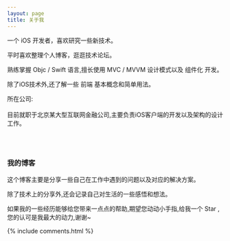 ```yaml
---
layout: page
title: 关于我 
---
```


一个 iOS 开发者，喜欢研究一些新技术。
<p>
平时喜欢整理个人博客，逛逛技术论坛。
<p>

熟练掌握 Objc / Swift 语言,擅长使用 MVC / MVVM 设计模式以及 组件化 开发。
<p>
<p>
除了iOS技术外,还了解一些 前端 基本概念和简单用法。

</p>

所在公司:<br>
<br>目前就职于北京某大型互联网金融公司,主要负责iOS客户端的开发以及架构的设计工作。

<br><br>


<!--所在公司
<a target="_blank" href="https://www.talkingdata.com/"> TalkingData </a>
是一个移动互联网大数据平台的公司，无论你是运营、产品、开发 或者是App终端用户都可以了解下我们公司。
<p>

推荐一个我维护的 Team 博客
<a target="_blank" href="http://talkingdata.me/"> voyagelab </a>
里面有一些关于 iOS 、Android 和 机器学习 的文章。

<p>
-->
<h3> 我的博客 </h3>  

<p>
这个博客主要是分享一些自己在工作中遇到的问题以及对应的解决方案。

</p>
<p>
除了技术上的分享外,还会记录自己对生活的一些感悟和想法。
</p>

<p>
如果我的一些经历能够给您带来一点点的帮助,期望您动动小手指,给我一个 Star ,您的认可是我最大的动力,谢谢~
</p>

<!--<p>

是的，这个博客是我们大家的，目前已经有很大一部分人在使用我的博客模板了，我也很高兴大家使用我的模板。

<p>

如果你想搭建一个跟我一样的博客，可以看我的 
<a href="/2016/10/jekyll_tutorials1/"> Jekyll 搭建个人博客 </a>
教程

<p>

有关于博客主题的建议和意见都可以提给我，让我们一起来打造一个精美的主题吧~ 

<p> 

博客源码在 <a target="_blank" href='https://github.com/leopardpan/leopardpan.github.io/'>Github</a> 上，你的 Star 是我更新的动力，谢谢~-->

{% include comments.html %}



